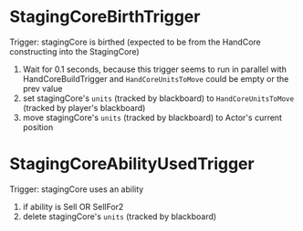 # StagingCoreBirthTrigger

Trigger: stagingCore is birthed (expected to be from the HandCore constructing into the StagingCore)

1. Wait for 0.1 seconds, because this trigger seems to run in parallel with HandCoreBuildTrigger and `HandCoreUnitsToMove` could be empty or the prev value
2. set stagingCore's `units` (tracked by blackboard) to `HandCoreUnitsToMove` (tracked by player's blackboard)
3. move stagingCore's `units` (tracked by blackboard) to Actor's current position

# StagingCoreAbilityUsedTrigger

Trigger: stagingCore uses an ability

1. if ability is Sell OR SellFor2
  1. delete stagingCore's `units` (tracked by blackboard)
